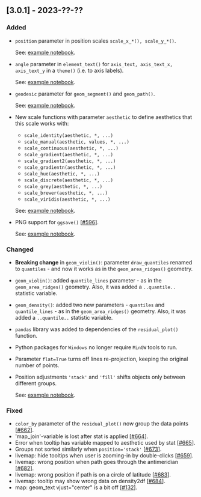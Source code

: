 ## [3.0.1] - 2023-??-??

### Added

- `position` parameter in position scales `scale_x_*(), scale_y_*()`.       

  See: [example notebook](https://nbviewer.org/github/JetBrains/lets-plot/blob/master/docs/f-23a/axis_position.ipynb).


- `angle` parameter in `element_text()` for `axis_text, axis_text_x, axis_text_y` in a `theme()` (i.e. to axis labels).

  See: [example notebook](https://nbviewer.org/github/JetBrains/lets-plot/blob/master/docs/f-23a/axis_text_angle.ipynb).  


- `geodesic` parameter for `geom_segment()` and `geom_path()`.

  See: [example notebook](https://nbviewer.org/github/JetBrains/lets-plot/blob/master/docs/f-23a/geodesic_path.ipynb).


- New scale functions with  parameter `aesthetic` to define aesthetics that this scale works with:
  - `scale_identity(aesthetic, *, ...)`
  - `scale_manual(aesthetic, values, *, ...)`
  - `scale_continuous(aesthetic, *, ...)`
  - `scale_gradient(aesthetic, *, ...)`
  - `scale_gradient2(aesthetic, *, ...)`
  - `scale_gradientn(aesthetic, *, ...)`
  - `scale_hue(aesthetic, *, ...)`
  - `scale_discrete(aesthetic, *, ...)`
  - `scale_grey(aesthetic, *, ...)`
  - `scale_brewer(aesthetic, *, ...)`
  - `scale_viridis(aesthetic, *, ...)`
    
  See: [example notebook](https://nbviewer.org/github/JetBrains/lets-plot/blob/master/docs/f-23a/scale_functions.ipynb).


- PNG support for `ggsave()` [[#596](https://github.com/JetBrains/lets-plot/issues/596)].
  
  See: [example notebook](https://nbviewer.org/github/JetBrains/lets-plot/blob/master/docs/f-23a/export_to_png.ipynb).


### Changed

- **Breaking change** in `geom_violin()`: parameter `draw_quantiles` renamed to `quantiles` - and now it works as in the `geom_area_ridges()` geometry.

- `geom_violin()`: added `quantile_lines` parameter - as in the `geom_area_ridges()` geometry. Also, it was added a `..quantile..` statistic variable.

- `geom_density()`: added two new parameters - `quantiles` and `quantile_lines` - as in the `geom_area_ridges()` geometry. Also, it was added a `..quantile..` statistic variable.

- `pandas` library was added to dependencies of the `residual_plot()` function.

- Python packages for `Windows` no longer require `MinGW` tools to run.

- Parameter `flat=True` turns off lines re-projection, keeping the original number of points.

- Position adjustments `'stack'` and `'fill'` shifts objects only between different groups.

  See: [example notebook](https://nbviewer.org/github/JetBrains/lets-plot/blob/master/docs/f-23a/position_stack.ipynb).

### Fixed

- `color_by` parameter of the `residual_plot()` now group the data points [[#662](https://github.com/JetBrains/lets-plot/issues/662)].
- 'map_join'-variable is lost after stat is applied [[#664](https://github.com/JetBrains/lets-plot/issues/664)].
- Error when tooltip has variable mapped to aesthetic used by stat [[#665](https://github.com/JetBrains/lets-plot/issues/665)].
- Groups not sorted similarly when `position='stack'` [[#673](https://github.com/JetBrains/lets-plot/issues/673)].
- livemap: hide tooltips when user is zooming-in by double-clicks [[#659](https://github.com/JetBrains/lets-plot/issues/659)].
- livemap: wrong position when path goes through the antimeridian [[#682](https://github.com/JetBrains/lets-plot/issues/682)].
- livemap: wrong position if path is on a circle of latitude [[#683](https://github.com/JetBrains/lets-plot/issues/683)].
- livemap: tooltip may show wrong data on density2df [[#684](https://github.com/JetBrains/lets-plot/issues/684)].
- map: geom_text vjust="center" is a bit off [[#132](https://github.com/JetBrains/lets-plot/issues/132)].
